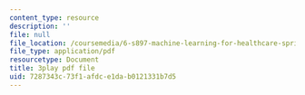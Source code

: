 ```yaml
---
content_type: resource
description: ''
file: null
file_location: /coursemedia/6-s897-machine-learning-for-healthcare-spring-2019/7287343c73f1afdce1dab0121331b7d5_lLhfDSOwWtU.pdf
file_type: application/pdf
resourcetype: Document
title: 3play pdf file
uid: 7287343c-73f1-afdc-e1da-b0121331b7d5
---
```

